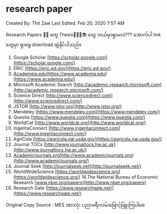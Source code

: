 # research paper

Created By: Thit Zaw
Last Edited: Feb 20, 2020 7:57 AM

Research Papers 📃📄 တွေ Thesis📓📔📒📚 တွေ ဘယ်မှာရှာမလဲ???
အောက်ပါ link တွေမှာ ရှာဖွေ download ဆွဲနိုင်ပါသည်။

1. Google Scholar
[https://scholar.google.com](https://scholar.google.com/)
2. ERIC
[https://eric.ed.gov](https://eric.ed.gov/)
3. [Academeia.edu](http://academeia.edu/)[https://www.academia.edu](https://www.academia.edu/)
4. Microsoft Academic Search
[http://academic.research.microsoft.com](http://academic.research.microsoft.com/)
5. Science Direct
[http://www.sciencedirect.com](http://www.sciencedirect.com/)
6. JSTOR
[http://www.jstor.org](http://www.jstor.org/)
7. Mendeley
[https://www.mendeley.com](https://www.mendeley.com/)
8. Questia
[https://www.questia.com](https://www.questia.com/)
9. WorldCat
[http://www.worldcat.org](http://www.worldcat.org/)
10. IngentaConnect
[http://www.ingentaconnect.com](http://www.ingentaconnect.com/)
11. AgriCola
[https://agricola.nal.usda.gov](https://agricola.nal.usda.gov/)
12. Journal TOCs
[http://www.journaltocs.hw.ac.uk](http://www.journaltocs.hw.ac.uk/)
13. [Academicjournals.org](http://academicjournals.org/)[http://www.academicjournals.org](http://www.academicjournals.org/)
14. Journal Seek
[http://journalseek.net](http://journalseek.net/)
15. WorldWideScience
[https://worldwidescience.org](https://worldwidescience.org/)
16.The National Bureau of Economic Research
[www.nber.org/papers](http://www.nber.org/papers)
16. Research Gate
[https://www.researchgate.net/](https://www.researchgate.net/)

Original Copy
Source : MES
အားလုံး ပညာခရီးလမ်းဖြောင့်ဖြူးကြပါစေ